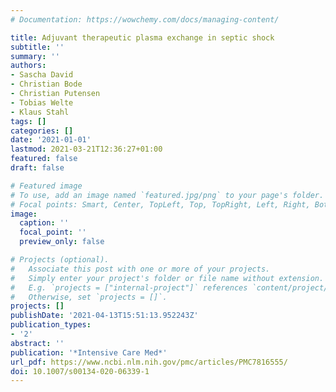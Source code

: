 ```yaml
---
# Documentation: https://wowchemy.com/docs/managing-content/

title: Adjuvant therapeutic plasma exchange in septic shock
subtitle: ''
summary: ''
authors:
- Sascha David
- Christian Bode
- Christian Putensen
- Tobias Welte
- Klaus Stahl
tags: []
categories: []
date: '2021-01-01'
lastmod: 2021-03-21T12:36:27+01:00
featured: false
draft: false

# Featured image
# To use, add an image named `featured.jpg/png` to your page's folder.
# Focal points: Smart, Center, TopLeft, Top, TopRight, Left, Right, BottomLeft, Bottom, BottomRight.
image:
  caption: ''
  focal_point: ''
  preview_only: false

# Projects (optional).
#   Associate this post with one or more of your projects.
#   Simply enter your project's folder or file name without extension.
#   E.g. `projects = ["internal-project"]` references `content/project/deep-learning/index.md`.
#   Otherwise, set `projects = []`.
projects: []
publishDate: '2021-04-13T15:51:13.952243Z'
publication_types:
- '2'
abstract: ''
publication: '*Intensive Care Med*'
url_pdf: https://www.ncbi.nlm.nih.gov/pmc/articles/PMC7816555/
doi: 10.1007/s00134-020-06339-1
---
```

